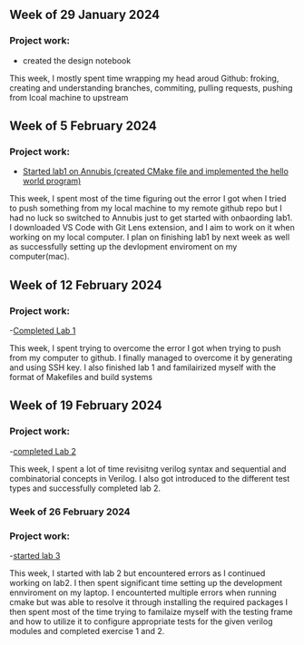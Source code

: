 ## Week of 29 January 2024

### Project work:
- created the design notebook
  
This week, I mostly spent time wrapping my head aroud Github: froking, creating and understanding branches, commiting, pulling requests, pushing from lcoal machine to upstream

## Week of 5 February 2024

### Project work:
- [Started lab1 on Annubis (created CMake file and implemented the hello world program)](https://github.com/fatimafarooq03/VIP-Lab1.git)

This week, I spent most of the time figuring out the error I got when I tried to push something from my local machine to my remote github repo but I had no luck so switched to Annubis just to get started with onbaording lab1. I downloaded VS Code with Git Lens extension, and I aim to work on it when working on my local computer. I plan on finishing lab1 by next week as well as successfully setting up the devlopment enviroment on my computer(mac). 

## Week of 12 February 2024

### Project work:
-[Completed Lab 1](https://github.com/fatimafarooq03/VIP-Lab1.git)

This week, I spent trying to overcome the error I got when trying to push from my computer to github. I finally managed to overcome it by generating and using SSH key. I also finished lab 1 and familairized myself with the format of Makefiles and build systems

## Week of 19 February 2024

### Project work:
-[completed Lab 2](https://github.com/fatimafarooq03/onboarding-lab-2.git)

This week, I spent a lot of time revisitng verilog syntax and sequential and combinatorial concepts in Verilog. I also got introduced to the different test types and successfully completed lab 2.

### Week of 26 February 2024

### Project work:
-[started lab 3](https://github.com/fatimafarooq03/onboarding-lab-3.git)

This week, I started with lab 2 but encountered errors as I continued working on lab2. I then spent significant time setting up the development ennviroment on my laptop. I encounterted multiple errors when running cmake but was able to resolve it through installing the required packages I then spent most of the time trying to familaize myself with the testing frame and how to utilize it to configure appropriate tests for the given verilog modules and completed exercise 1 and 2. 
